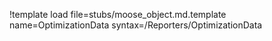 !template load file=stubs/moose_object.md.template name=OptimizationData syntax=/Reporters/OptimizationData
